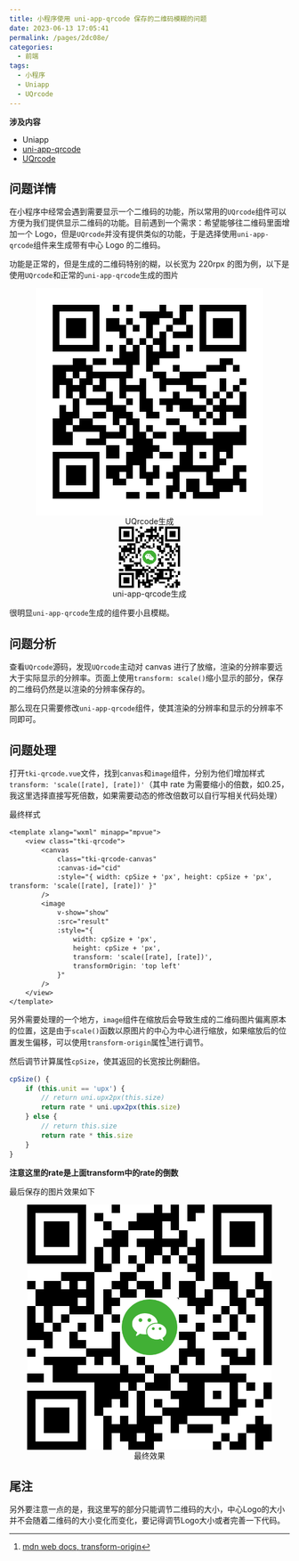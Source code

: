 ```yaml
---
title: 小程序使用 uni-app-qrcode 保存的二维码模糊的问题
date: 2023-06-13 17:05:41
permalink: /pages/2dc08e/
categories:
  - 前端
tags:
  - 小程序
  - Uniapp
  - UQrcode
---
```


**涉及内容**

- Uniapp
- [uni-app-qrcode](https://github.com/q310550690/uni-app-qrcode)
- [UQrcode](https://uqrcode.cn/doc/guide/)

## 问题详情

在小程序中经常会遇到需要显示一个二维码的功能，所以常用的`UQrcode`组件可以方便为我们提供显示二维码的功能。目前遇到一个需求：希望能够往二维码里面增加一个 Logo，但是`UQrcode`并没有提供类似的功能，于是选择使用`uni-app-qrcode`组件来生成带有中心 Logo 的二维码。

功能是正常的，但是生成的二维码特别的糊，以长宽为 220rpx 的图为例，以下是使用`UQrcode`和正常的`uni-app-qrcode`生成的图片

<div style="display:flex; flex-direction: column; justfy-content:center; align-items:center;">
    <img src="./img/u-qrcode-issue-2.png" alt="UQrcode生成" />
    <div>UQrcode生成</div>
</div>

<div style="display:flex; flex-direction: column; justfy-content:center; align-items:center;">
    <img src="./img/u-qrcode-issue-3.png" alt="uni-app-qrcode生成" />
    <div>uni-app-qrcode生成</div>
</div>

很明显`uni-app-qrcode`生成的组件要小且模糊。

## 问题分析

查看`UQrcode`源码，发现`UQrcode`主动对 canvas 进行了放缩，渲染的分辨率要远大于实际显示的分辨率。页面上使用`transform: scale()`缩小显示的部分，保存的二维码仍然是以渲染的分辨率保存的。

那么现在只需要修改`uni-app-qrcode`组件，使其渲染的分辨率和显示的分辨率不同即可。

## 问题处理

打开`tki-qrcode.vue`文件，找到`canvas`和`image`组件，分别为他们增加样式`transform: 'scale([rate], [rate])'`（其中 rate 为需要缩小的倍数，如0.25，我这里选择直接写死倍数，如果需要动态的修改倍数可以自行写相关代码处理）

最终样式

```vue
<template xlang="wxml" minapp="mpvue">
    <view class="tki-qrcode">
        <canvas
            class="tki-qrcode-canvas"
            :canvas-id="cid"
            :style="{ width: cpSize + 'px', height: cpSize + 'px', transform: 'scale([rate], [rate])' }"
        />
        <image
            v-show="show"
            :src="result"
            :style="{
                width: cpSize + 'px',
                height: cpSize + 'px',
                transform: 'scale([rate], [rate])',
                transformOrigin: 'top left'
            }"
        />
    </view>
</template>

```

另外需要处理的一个地方，`image`组件在缩放后会导致生成的二维码图片偏离原本的位置，这是由于`scale()`函数以原图片的中心为中心进行缩放，如果缩放后的位置发生偏移，可以使用`transform-origin`属性[^1]进行调节。

然后调节计算属性`cpSize`，使其返回的长宽按比例翻倍。

```js
cpSize() {
    if (this.unit == 'upx') {
        // return uni.upx2px(this.size)
        return rate * uni.upx2px(this.size)
    } else {
        // return this.size
        return rate * this.size
    }
}
```

**注意这里的rate是上面transform中的rate的倒数**


最后保存的图片效果如下

<div style="display:flex; flex-direction: column; justfy-content:center; align-items:center;">
    <img src="./img/u-qrcode-issue-1.png" alt="最终效果" />
    <div>最终效果</div>
</div>

## 尾注

另外要注意一点的是，我这里写的部分只能调节二维码的大小，中心Logo的大小并不会随着二维码的大小变化而变化，要记得调节Logo大小或者完善一下代码。


[^1]: [mdn web docs, transform-origin](https://developer.mozilla.org/zh-CN/docs/Web/CSS/transform-origin)
